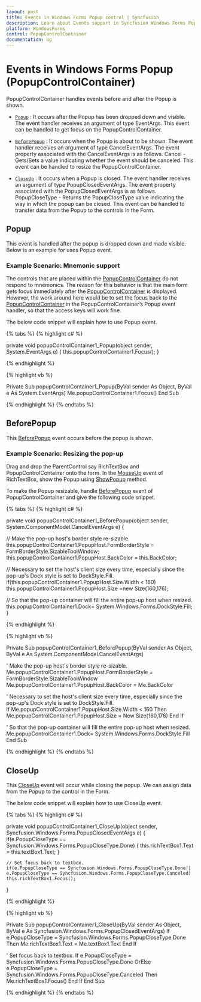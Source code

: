 ```yaml
---
layout: post
title: Events in Windows Forms Popup control | Syncfusion
description: Learn about Events support in Syncfusion Windows Forms Popup (PopupControlContainer) control and more details.
platform: WindowsForms
control: PopupControlContainer
documentation: ug
---
```


# Events in Windows Forms Popup (PopupControlContainer)

PopupControlContainer handles events before and after the Popup is shown.

* [`Popup`](https://help.syncfusion.com/cr/windowsforms/Syncfusion.Windows.Forms.PopupControlContainer.html#Syncfusion_Windows_Forms_PopupControlContainer_Popup) : It occurs after the Popup has been dropped down and visible. The event handler receives an argument of type EventArgs. This event can be handled to get focus on the PopupControlContainer.

* [`BeforePopup`](https://help.syncfusion.com/cr/windowsforms/Syncfusion.Windows.Forms.PopupControlContainer.html#Syncfusion_Windows_Forms_PopupControlContainer_BeforePopup) : It occurs when the Popup is about to be shown. The event handler receives an argument of type CancelEventArgs. The event property associated with the CancelEventArgs is as follows. Cancel - Gets/Sets a value indicating whether the event should be canceled. This event can be handled to resize the PopupControlContainer.

* [`CloseUp`](https://help.syncfusion.com/cr/windowsforms/Syncfusion.Windows.Forms.PopupControlContainer.html#Syncfusion_Windows_Forms_PopupControlContainer_CloseUp) : It occurs when a Popup is closed. The event handler receives an argument of type PopupClosedEventArgs. The event property associated with the PopupClosedEventArgs is as follows. PopupCloseType - Returns the PopupCloseType value indicating the way in which the popup can be closed. This event can be handled to transfer data from the Popup to the controls in the Form.

## Popup

This event is handled after the popup is dropped down and made visible. Below is an example for uses Popup event.

### Example Scenario: Mnemonic support

The controls that are placed within the [PopupControlContainer](https://help.syncfusion.com/cr/windowsforms/Syncfusion.Windows.Forms.PopupControlContainer.html) do not respond to mnemonics. The reason for this behavior is that the main form gets focus immediately after the [PopupControlContainer](https://help.syncfusion.com/cr/windowsforms/Syncfusion.Windows.Forms.PopupControlContainer.html) is displayed. However, the work around here would be to set the focus back to the [PopupControlContainer](https://help.syncfusion.com/cr/windowsforms/Syncfusion.Windows.Forms.PopupControlContainer.html) in the PopupControlContainer’s Popup event handler, so that the access keys will work fine.

The below code snippet will explain how to use Popup event.

{% tabs %}
{% highlight c# %}

private void popupControlContainer1_Popup(object sender, System.EventArgs e) 
{ 
    this.popupControlContainer1.Focus(); 
}

{% endhighlight %}

{% highlight vb %}

Private Sub popupControlContainer1_Popup(ByVal sender As Object, ByVal e As System.EventArgs)
	Me.popupControlContainer1.Focus()
End Sub

{% endhighlight %}
{% endtabs %}


## BeforePopup 

This [BeforePopup](https://help.syncfusion.com/cr/windowsforms/Syncfusion.Windows.Forms.PopupControlContainer.html#Syncfusion_Windows_Forms_PopupControlContainer_BeforePopup) event occurs before the popup is shown.

### Example Scenario: Resizing the pop-up

Drag and drop the ParentControl say RichTextBox and PopupControlContainer onto the form. In the [MouseUp](https://learn.microsoft.com/en-us/dotnet/api/system.windows.forms.control.mouseup?redirectedfrom=MSDN&view=netframework-4.7.2) event of RichTextBox, show the Popup using [ShowPopup](https://help.syncfusion.com/cr/windowsforms/Syncfusion.Windows.Forms.PopupControlContainer.html#Syncfusion_Windows_Forms_PopupControlContainer_ShowPopup_System_Drawing_Point_) method.

To make the Popup resizable, handle [BeforePopup](https://help.syncfusion.com/cr/windowsforms/Syncfusion.Windows.Forms.PopupControlContainer.html#Syncfusion_Windows_Forms_PopupControlContainer_BeforePopup) event of PopupControlContainer and give the following code snippet.

{% tabs %}
{% highlight c# %}

private void popupControlContainer1_BeforePopup(object sender, System.ComponentModel.CancelEventArgs e)
{

// Make the pop-up host's border style re-sizable. 
    this.popupControlContainer1.PopupHost.FormBorderStyle = FormBorderStyle.SizableToolWindow; 
    this.popupControlContainer1.PopupHost.BackColor = this.BackColor;  

// Necessary to set the host's client size every time, especially since the pop-up's Dock style is set to DockStyle.Fill.  
    if(this.popupControlContainer1.PopupHost.Size.Width < 160)    
    this.popupControlContainer1.PopupHost.Size =new Size(160,176); 

// So that the pop-up container will fill the entire pop-up host when resized.  
    this.popupControlContainer1.Dock= System.Windows.Forms.DockStyle.Fill;
}

{% endhighlight %}

{% highlight vb %}

Private Sub popupControlContainer1_BeforePopup(ByVal sender As Object, ByVal e As System.ComponentModel.CancelEventArgs)

' Make the pop-up host's border style re-sizable. 
	Me.popupControlContainer1.PopupHost.FormBorderStyle = FormBorderStyle.SizableToolWindow
	Me.popupControlContainer1.PopupHost.BackColor = Me.BackColor

' Necessary to set the host's client size every time, especially since the pop-up's Dock style is set to DockStyle.Fill.  
	If Me.popupControlContainer1.PopupHost.Size.Width < 160 Then
	Me.popupControlContainer1.PopupHost.Size = New Size(160,176)
	End If

' So that the pop-up container will fill the entire pop-up host when resized.  
	Me.popupControlContainer1.Dock= System.Windows.Forms.DockStyle.Fill
End Sub

{% endhighlight %}
{% endtabs %}


## CloseUp 

This [CloseUp](https://help.syncfusion.com/cr/windowsforms/Syncfusion.Windows.Forms.PopupControlContainer.html#Syncfusion_Windows_Forms_PopupControlContainer_CloseUp) event will occur while closing the popup. We can assign data from the Popup to the control in the Form. 

The below code snippet will explain how to use CloseUp event.

{% tabs %}
{% highlight c# %}

private void popupControlContainer1_CloseUp(object sender, Syncfusion.Windows.Forms.PopupClosedEventArgs e)
{
	if(e.PopupCloseType == Syncfusion.Windows.Forms.PopupCloseType.Done)
	{
		this.richTextBox1.Text = this.textBox1.Text;
	}

    // Set focus back to textbox.
	if(e.PopupCloseType == Syncfusion.Windows.Forms.PopupCloseType.Done|| e.PopupCloseType == Syncfusion.Windows.Forms.PopupCloseType.Canceled)
	this.richTextBox1.Focus();
}

{% endhighlight %}

{% highlight vb %}

Private Sub popupControlContainer1_CloseUp(ByVal sender As Object, ByVal e As Syncfusion.Windows.Forms.PopupClosedEventArgs)
	If e.PopupCloseType = Syncfusion.Windows.Forms.PopupCloseType.Done Then
		Me.richTextBox1.Text = Me.textBox1.Text
	End If

' Set focus back to textbox.
	If e.PopupCloseType = Syncfusion.Windows.Forms.PopupCloseType.Done OrElse e.PopupCloseType = Syncfusion.Windows.Forms.PopupCloseType.Canceled Then
	Me.richTextBox1.Focus()
	End If
End Sub

{% endhighlight %}
{% endtabs %}


